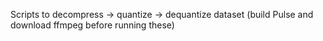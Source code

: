 Scripts to decompress -> quantize -> dequantize dataset (build Pulse and download ffmpeg before running these)